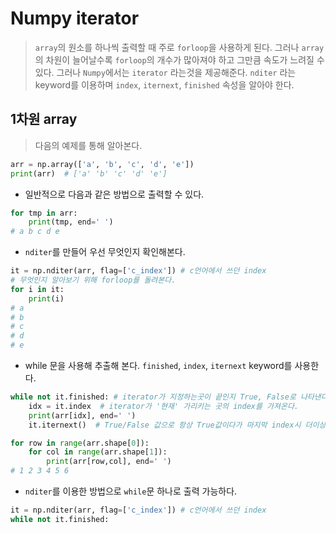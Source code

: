 # Numpy iterator

> `array`의 원소를 하나씩 출력할 때 주로 `forloop`을 사용하게 된다. 그러나 `array`의 차원이 늘어날수록 `forloop`의 개수가 많아져야 하고 그만큼 속도가 느려질 수 있다. 그러나 `Numpy`에서는 `iterator` 라는것을 제공해준다. `nditer` 라는 keyword를 이용하며 `index`, `iternext`, `finished` 속성을 알아야 한다.

## 1차원 array

> 다음의 예제를 통해 알아본다.

```python
arr = np.array(['a', 'b', 'c', 'd', 'e'])
print(arr)  # ['a' 'b' 'c' 'd' 'e']
```

* 일반적으로 다음과 같은 방법으로 출력할 수 있다.

```python
for tmp in arr:
    print(tmp, end=' ')
# a b c d e 
```

* `nditer`를 만들어 우선 무엇인지 확인해본다.

```python
it = np.nditer(arr, flag=['c_index']) # c언어에서 쓰던 index
# 무엇인지 알아보기 위해 forloop를 돌려본다.
for i in it:
    print(i)
# a
# b
# c
# d
# e
```

* while 문을 사용해 추출해 본다. `finished`, `index`, `iternext` keyword를 사용한다.

```python
while not it.finished: # iterator가 지정하는곳이 끝인지 True, False로 나타낸다.
    idx = it.index  # iterator가 '현재' 가리키는 곳의 index를 가져온다.
    print(arr[idx], end=' ')
    it.iternext()  # True/False 값으로 항상 True값이다가 마지막 index시 더이상 다음으로 못가므로 False값을 갖는다.
```



```python
for row in range(arr.shape[0]):
	for col in range(arr.shape[1]):
        print(arr[row,col], end=' ')
# 1 2 3 4 5 6 
```

* `nditer`를 이용한 방법으로 `while`문 하나로 출력 가능하다.

```python
it = np.nditer(arr, flag=['c_index']) # c언어에서 쓰던 index
while not it.finished:
```





